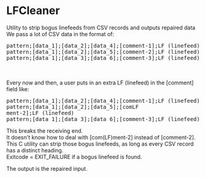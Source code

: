 # LFCleaner
Utility to strip bogus linefeeds from CSV records and outputs repaired data<br>
We pass a lot of CSV data in the format of:<br>

<pre>
pattern;[data_1];[data_2];[data_4];[comment-1];LF (linefeed)
pattern;[data_1];[data_2];[data_5];[comment-2];LF (linefeed)
pattern;[data_1];[data_3];[data_6];[comment-3];LF (linefeed)
</pre>
<br>
<br>
Every now and then, a user puts in an extra LF (linefeed) in the [comment] field like:<br>
<pre>
pattern;[data_1];[data_2];[data_4];[comment-1];LF (linefeed)
pattern;[data_1];[data_2];[data_5];[comLF<br>ment-2];LF (linefeed)
pattern;[data_1];[data_3];[data_6];[comment-3];LF (linefeed)
</pre>

This breaks the receiving end.<br>
It doesn't know how to deal with [com(LF)ment-2] instead of [comment-2].<br>
This C utility can strip those bogus linefeeds, as long as every CSV record has a distinct heading.<br>
Exitcode = EXIT_FAILURE if a bogus linefeed is found.<br>

The output is the repaired input.
